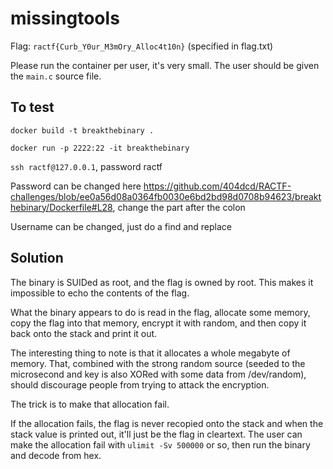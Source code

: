 # missingtools
Flag: `ractf{Curb_Y0ur_M3mOry_Alloc4t10n}` (specified in flag.txt)

Please run the container per user, it's very small. The user should be given the `main.c` source file.

## To test
`docker build -t breakthebinary .`

`docker run -p 2222:22 -it breakthebinary`

`ssh ractf@127.0.0.1`, password ractf

Password can be changed here https://github.com/404dcd/RACTF-challenges/blob/ee0a56d08a0364fb0030e6bd2bd98d0708b94623/breakthebinary/Dockerfile#L28, change the part after the colon

Username can be changed, just do a find and replace

## Solution
The binary is SUIDed as root, and the flag is owned by root. This makes it impossible to echo the contents of the flag.

What the binary appears to do is read in the flag, allocate some memory, copy the flag into that memory, encrypt it with random, and then copy it back onto the stack and print it out.

The interesting thing to note is that it allocates a whole megabyte of memory.
That, combined with the strong random source (seeded to the microsecond and key is also XORed with some data from /dev/random), should discourage people from trying to attack the encryption.

The trick is to make that allocation fail.

If the allocation fails, the flag is never recopied onto the stack and when the stack value is printed out, it'll just be the flag in cleartext. The user can make the allocation fail with `ulimit -Sv 500000` or so, then run the binary and decode from hex.

